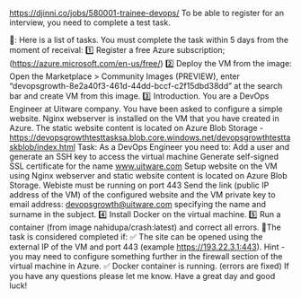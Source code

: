 https://djinni.co/jobs/580001-trainee-devops/
To be able to register for an interview, you need to complete a test task.

📍: Here is a list of tasks. You must complete the task within 5 days from the moment of receival:
1️⃣ Register a free Azure subscription; (https://azure.microsoft.com/en-us/free/)
2️⃣ Deploy the VM from the image: Open the Marketplace > Community Images (PREVIEW), enter “devopsgrowth-8e2a40f3-461d-44dd-bccf-c2f15dbd38dd” at the search bar and create VM from this image.
3️⃣ Introduction. You are a DevOps Engineer at Uitware company. You have been asked to configure a simple website.
Nginx webserver is installed on the VM that you have created in Azure.
The static website content is located on Azure Blob Storage - https://devopsgrowthtesttasksa.blob.core.windows.net/devopsgrowthtesttaskblob/index.html
Task: As a DevOps Engineer you need to:
Add a user and generate an SSH key to access the virtual machine
Generate self-signed SSL certificate for the name www.uitware.com
Setup website on the VM using Nginx webserver and static website content is located on Azure Blob Storage. Webiste must be running on port 443
Send the link (public IP address of the VM) of the configured website and the VM private key to email address: devopsgrowth@uitware.com specifying the name and surname in the subject.
4️⃣ Install Docker on the virtual machine.
5️⃣ Run a container (from image nahidupa/crash:latest) and correct all errors.
📍The task is considered completed if:
✅ The site can be opened using the external IP of the VM and port 443 (example https://193.22.3.1:443).
Hint - you may need to configure something further in the firewall section of the virtual machine in Azure.
✅ Docker container is running. (errors are fixed)
If you have any questions please let me know.
Have a great day and good luck!
